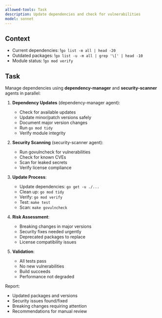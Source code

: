 ```yaml
---
allowed-tools: Task
description: Update dependencies and check for vulnerabilities
model: sonnet
---
```


## Context
- Current dependencies: !`go list -m all | head -20`
- Outdated packages: !`go list -u -m all | grep '\[' | head -10`
- Module status: !`go mod verify`

## Task

Manage dependencies using **dependency-manager** and **security-scanner** agents in parallel:

1. **Dependency Updates** (dependency-manager agent):
   - Check for available updates
   - Update minor/patch versions safely
   - Document major version changes
   - Run `go mod tidy`
   - Verify module integrity

2. **Security Scanning** (security-scanner agent):
   - Run govulncheck for vulnerabilities
   - Check for known CVEs
   - Scan for leaked secrets
   - Verify license compliance

3. **Update Process**:
   - Update dependencies: `go get -u ./...`
   - Clean up: `go mod tidy`
   - Verify: `go mod verify`
   - Test: `make test`
   - Scan: `make govulncheck`

4. **Risk Assessment**:
   - Breaking changes in major versions
   - Security fixes needed urgently
   - Deprecated packages to replace
   - License compatibility issues

5. **Validation**:
   - All tests pass
   - No new vulnerabilities
   - Build succeeds
   - Performance not degraded

Report:
- Updated packages and versions
- Security issues found/fixed
- Breaking changes requiring attention
- Recommendations for manual review
